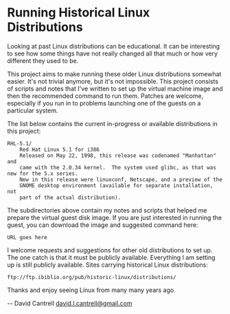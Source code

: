 # Running Historical Linux Distributions #

Looking at past Linux distributions can be educational.  It can be interesting
to see how some things have not really changed all that much or how very
different they used to be.

This project aims to make running these older Linux distributions somewhat
easier.  It's not trivial anymore, but it's not impossible.  This project
consists of scripts and notes that I've written to set up the virtual machine
image and then the recommended command to run them.  Patches are welcome,
especially if you run in to problems launching one of the guests on a
particular system.

The list below contains the current in-progress or available distributions in
this project:

    RHL-5.1/
        Red Hat Linux 5.1 for i386
        Released on May 22, 1998, this release was codenamed "Manhattan" and
        came with the 2.0.34 kernel.  The system used glibc, as that was new for the 5.x series.
        New in this release were linuxconf, Netscape, and a preview of the
        GNOME desktop environment (available for separate installation, not
        part of the actual distribution).

The subdirectories above contain my notes and scripts that helped me prepare the virtual guest disk image.  If you are just interested in running the guest, you can download the image and suggested command here:

    URL goes here

I welcome requests and suggestions for other old distributions to set up.  The one catch is that it must be publicly available.  Everything I am setting up is still publicly available.  Sites carrying historical Linux distributions:

    ftp://ftp.ibiblio.org/pub/historic-linux/distributions/

Thanks and enjoy seeing Linux from many many years ago.

-- 
David Cantrell
<david.l.cantrell@gmail.com>
